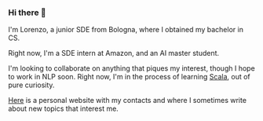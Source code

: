 ### Hi there 👋

<!--
**Plutone11011/Plutone11011** is a ✨ _special_ ✨ repository because its `README.md` (this file) appears on your GitHub profile.

Here are some ideas to get you started:

- 🔭 I’m currently working on ...
- 🌱 I’m currently learning ...
- 👯 I’m looking to collaborate on ...
- 🤔 I’m looking for help with ...
- 💬 Ask me about ...
- 📫 How to reach me: ...
- 😄 Pronouns: ...
- ⚡ Fun fact: ...
-->

I'm Lorenzo, a junior SDE from Bologna, where I obtained my bachelor in CS.

Right now, I'm a SDE intern at Amazon, and an AI master student.

I'm looking to collaborate on anything that piques my interest, though I hope to work in NLP soon.
Right now, I'm in the process of learning [Scala](https://www.scala-lang.org/), out of pure curiosity.

[Here](https://plutone11011.github.io/) is a personal website with my contacts and where I sometimes write about new topics that interest me.
